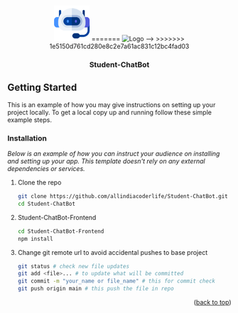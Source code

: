 <!-- PROJECT LOGO -->
<br />
<div align="center">
  <!--
  <a href="https://github.com/othneildrew/Best-README-Template">
<<<<<<< HEAD
  </a>
  -->
    <img src="./Student-ChatBot-Frontend/src/assets/images/8943377.png" alt="Logo" width="80" height="80">
=======
    <img src="images/logo.png" alt="Logo" width="80" height="80">
  </a>
  -->
>>>>>>> 1e5150d761cd280e8c2e7a61ac831c12bc4fad03

  <h3 align="center">Student-ChatBot</h3>
</div>

<!-- GETTING STARTED -->
## Getting Started

This is an example of how you may give instructions on setting up your project locally.
To get a local copy up and running follow these simple example steps.
<!--
### Prerequisites

This is an example of how to list things you need to use the software and how to install them.
* npm
  ```sh
  npm install npm@latest -g
  ```
-->
### Installation

_Below is an example of how you can instruct your audience on installing and setting up your app. This template doesn't rely on any external dependencies or services._

1. Clone the repo
   ```sh
   git clone https://github.com/allindiacoderlife/Student-ChatBot.git
   cd Student-ChatBot
   ```
2. Student-ChatBot-Frontend
   ```sh
   cd Student-ChatBot-Frontend
   npm install
   ```
5. Change git remote url to avoid accidental pushes to base project
   ```sh
   git status # check new file updates
   git add <file>... # to update what will be committed
   git commit -m "your_name or file_name" # this for commit check
   git push origin main # this push the file in repo
   ```

<p align="right">(<a href="#readme-top">back to top</a>)</p>
